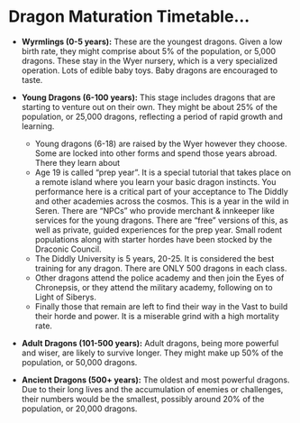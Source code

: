 # Dragon Maturation Timetable…

* **Wyrmlings (0-5 years):** These are the youngest dragons. Given a low birth rate,  they might comprise about 5% of the population, or 5,000 dragons. These stay in the Wyer nursery, which is a very specialized operation. Lots of edible baby toys. Baby dragons are encouraged to taste.

* **Young Dragons (6-100 years):** This stage includes dragons that are starting to venture out on their own. They might be about 25% of the population, or 25,000 dragons, reflecting a period of rapid growth and learning.
	* Young dragons (6-18) are raised by the Wyer however they choose. Some are locked into other forms and spend those years abroad. There they learn about
	* Age 19 is called “prep year”. It is a special tutorial that takes place on a remote island where you learn your basic dragon instincts. You performance here is a critical part of your acceptance to The Diddly and other academies across the cosmos. This is a year in the wild in Seren. There are “NPCs” who provide merchant & innkeeper like services for the young dragons. There are “free” versions of this, as well as private, guided experiences for the prep year. Small rodent populations along with starter hordes have been stocked by the Draconic Council.
	* The Diddly University is 5 years, 20-25. It is considered the best training for any dragon. There are ONLY 500 dragons in each class.
	* Other dragons attend the police academy and then join the Eyes of Chronepsis, or they attend the military academy, following on to Light of Siberys.
	* Finally those that remain are left to find their way in the Vast to build their horde and power. It is a miserable grind with a high mortality rate.

* **Adult Dragons (101-500 years):** Adult dragons, being more powerful and wiser, are likely to survive longer. They might make up 50% of the population, or 50,000 dragons.

* **Ancient Dragons (500+ years):** The oldest and most powerful dragons. Due to their long lives and the accumulation of enemies or challenges, their numbers would be the smallest, possibly around 20% of the population, or 20,000 dragons.
